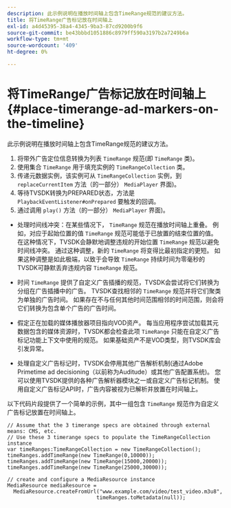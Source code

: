 ```yaml
---
description: 此示例说明在播放时间轴上包含TimeRange规范的建议方法。
title: 将TimeRange广告标记放在时间轴上
exl-id: a4d45395-38a4-4345-9ba3-87cd9200b9f6
source-git-commit: be43bbbd1051886c8979ff590a3197b2a7249b6a
workflow-type: tm+mt
source-wordcount: '409'
ht-degree: 0%

---
```


# 将TimeRange广告标记放在时间轴上 {#place-timerange-ad-markers-on-the-timeline}

此示例说明在播放时间轴上包含TimeRange规范的建议方法。

1. 将带外广告定位信息转换为列表 `TimeRange` 规范(即 `TimeRange` 类)。
1. 使用集合 `TimeRange` 用于填充实例的 `TimeRangeCollection` 类。
1. 传递元数据实例，该实例可从 `TimeRangeCollection` 实例，到 `replaceCurrentItem` 方法（的一部分） `MediaPlayer` 界面)。
1. 等待TVSDK转换为PREPARED状态，方法是 `PlaybackEventListener#onPrepared` 要触发的回调。
1. 通过调用 `play()` 方法（的一部分） `MediaPlayer` 界面)。

* 处理时间线冲突：在某些情况下， `TimeRange` 规范在播放时间轴上重叠。 例如，对应于起始位置的值 `TimeRange` 规范可能低于已放置的结束位置的值。 在这种情况下，TVSDK会静默地调整违规的开始位置 `TimeRange` 规范以避免时间线冲突。 通过这种调整，新的 `TimeRange` 将变得比最初指定的更短。 如果这种调整是如此极端，以致于会导致 `TimeRange` 持续时间为零毫秒的TVSDK可静默丢弃违规内容 `TimeRange` 规范。

* 时间 `TimeRange` 提供了自定义广告插播的规范，TVSDK会尝试将它们转换为分组在广告插播中的广告。 TVSDK查找相邻的 `TimeRange` 规范并将它们聚类为单独的广告时间。 如果存在不与任何其他时间范围相邻的时间范围，则会将它们转换为包含单个广告的广告时间。

* 假定正在加载的媒体播放器项目指向VOD资产。 每当应用程序尝试加载其元数据包含的媒体资源时，TVSDK都会检查此项 `TimeRange` 只能在自定义广告标记功能上下文中使用的规范。 如果基础资产不是VOD类型，则TVSDK库会引发异常。

* 处理自定义广告标记时，TVSDK会停用其他广告解析机制(通过Adobe Primetime ad decisioning（以前称为Auditude）或其他广告配置系统)。 您可以使用TVSDK提供的各种广告解析器模块之一或自定义广告标记机制。 使用自定义广告标记API时，广告内容被视为已解析并放置在时间轴上。

<!--<a id="example_639BD1B66CE74F3DB65ED06CAD23EB09"></a>-->

以下代码片段提供了一个简单的示例，其中一组包含 `TimeRange` 规范作为自定义广告标记放置在时间轴上。

```
// Assume that the 3 timerange specs are obtained through external means: CMS, etc. 
// Use these 3 timerange specs to populate the TimeRangeCollection instance 
var timeRanges:TimeRangeCollection = new TimeRangeCollection(); 
timeRanges.addTimeRange(new TimeRange(0,10000)); 
timeRanges.addTimeRange(new TimeRange(15000,20000)); 
timeRanges.addTimeRange(new TimeRange(25000,30000)); 
  
// create and configure a MediaResource instance 
MediaResource mediaResource =  
  MediaResource.createFromUrl("www.example.com/video/test_video.m3u8",  
                             timeRanges.toMetadata(null));
```
